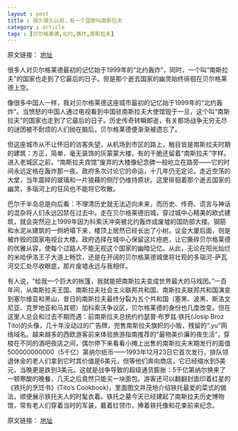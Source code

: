```yaml
---
layout : post
title : 很久很久以前，有一个国家叫南斯拉夫
category : article
tags : [贝尔格莱德,北约,轰炸,南斯拉夫]
---
```


原文链接： [地址](http://cn.nytimes.com/article/travel/2013/01/09/cc09easteurope/)

很多人对贝尔格莱德最初的记忆始于1999年的“北约轰炸”，同时，一个叫“南斯拉夫”的国家也走到了它最后的日子。但是那个逝去国家的幽灵始终徘徊在贝尔格莱德上空。


像很多中国人一样，我对贝尔格莱德这座城市最初的记忆始于1999年的“北约轰炸”。当愤怒的中国人通过电视看到中国驻南斯拉夫大使馆毁于一旦，这个叫“南斯拉夫”的国家也走到了它最后的日子。历史传奇转瞬即逝，有关那场战争无穷无尽的谜团被不耐烦的人们抛在脑后，贝尔格莱德便渐渐被遗忘了。

但这座城市从不让怀旧的访客失望。从机场到市区的路上，触目皆是南斯拉夫时期的建筑：方正，简单，毫无装饰的灰蒙蒙大楼，有的干脆还留着“南斯拉夫”字样。进入老城区之前，“南斯拉夫宾馆”废弃的大楼像纪念碑一般屹立在路旁——它的时间永远定格在轰炸那一夜。政府多次讨论它的命运，十几年仍无定论。走近空荡的大堂，当年震碎的玻璃和一片狼藉的侧厅仍维持原状。这里徘徊着那个逝去国家的幽灵，多瑙河上的狂风也不能将它吹散。

巴尔干半岛总是向后看：不理清历史就无法迈向未来，而历史、传奇、谎言与神话的混杂将人们永远囚禁在过去中。走在贝尔格莱德旧城，穿过城中心精美的欧式建筑，就会突然迎上1999年因为科索沃冲突被北约轰炸成废墟的国防部大楼。钢筋和水泥从建筑的一侧坍塌下来，楼顶上居然已经长出了小树。议会大厦后面，则是被炸毁的国家电视台大楼。政府选择在城中心保留这片疮疤，让它撕碎贝尔格莱德的优雅从容，使每个过路人不能无视这个国家的幽暗记忆。从此，无论在阳光灿烂的米哈伊洛王子大道上畅饮，还是在开阔的贝尔格莱德城堡将壮观的多瑙河-萨瓦河交汇处尽收眼底，那片废墟永远与我相伴。

有人说，“给我一个巨大的帐篷，我就能把南斯拉夫变成世界最大的马戏团。”一百年间，从南斯拉夫王国、南斯拉夫社会主义联邦共和国、南斯拉夫联邦共和国演变到塞尔维亚和黑山，昔日的南斯拉夫最终分裂为五个共和国（塞黑、波黑、斯洛文尼亚、克罗地亚和马其顿）加科索沃争议区，贝尔格莱德的身份也几度改变。但在这里人总会和过去不期而遇：前南斯拉夫总统约约瑟普·布罗兹·铁托(Josip Broz Tito)的头像，几十年没动过的广告牌，兜售南斯拉夫旗帜的小贩，残留的“.yu”网络域名。越来越多的西欧游客前来体验旅游指南推荐的“最物美价廉的夜生活”，穿梭在不同的酒吧夜店之间，偶尔停下来看看小摊上出售的南斯拉夫末期发行的面值500000000000（5千亿）第纳尔纸币——1993年12月23日它首次发行，排队领退休金的老人们拿到它时其价值是6美元，但等他们奔向商店，它已经缩水到5美元，当晚更是跌到3美元。这就是战争导致的超级通货膨胀：5千亿第纳尔换来了一顿寒酸的晚餐，几天之后竟然只能买一块面包。游客还可以翻翻封面印着红星的《铁托的烹饪书》(Tito’s Cookbook)，里面图文并茂地介绍铁托最爱的菜式的做法，顺便展示铁托夫人的时髦衣着。铁托之墓今天已经建起了南斯拉夫历史博物馆，常有老人们穿着当时的军装，戴着红领巾，捧着铁托像和花束前来纪念。

原文链接： [地址](http://cn.nytimes.com/article/travel/2013/01/09/cc09easteurope/)